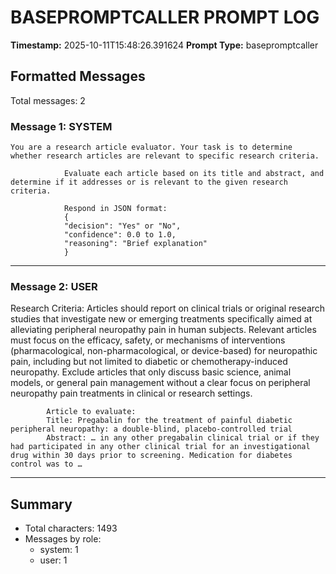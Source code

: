 # BASEPROMPTCALLER PROMPT LOG
**Timestamp:** 2025-10-11T15:48:26.391624
**Prompt Type:** basepromptcaller

## Formatted Messages
Total messages: 2

### Message 1: SYSTEM

```
You are a research article evaluator. Your task is to determine whether research articles are relevant to specific research criteria.

            Evaluate each article based on its title and abstract, and determine if it addresses or is relevant to the given research criteria.

            Respond in JSON format:
            {
            "decision": "Yes" or "No",
            "confidence": 0.0 to 1.0,
            "reasoning": "Brief explanation"
            }
```

---

### Message 2: USER

Research Criteria: Articles should report on clinical trials or original research studies that investigate new or emerging treatments specifically aimed at alleviating peripheral neuropathy pain in human subjects. Relevant articles must focus on the efficacy, safety, or mechanisms of interventions (pharmacological, non-pharmacological, or device-based) for neuropathic pain, including but not limited to diabetic or chemotherapy-induced neuropathy. Exclude articles that only discuss basic science, animal models, or general pain management without a clear focus on peripheral neuropathy pain treatments in clinical or research settings.

            Article to evaluate:
            Title: Pregabalin for the treatment of painful diabetic peripheral neuropathy: a double-blind, placebo-controlled trial
            Abstract: … in any other pregabalin clinical trial or if they had participated in any other clinical trial for an investigational drug within 30 days prior to screening. Medication for diabetes control was to …

---

## Summary
- Total characters: 1493
- Messages by role:
  - system: 1
  - user: 1